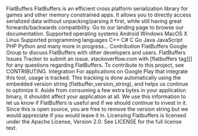 FlatBuffers FlatBuffers is an efficient cross platform serialization library for games and other memory constrained apps. It allows you to directly access serialized data without unpacking/parsing it first, while still having great forwards/backwards compatibility. Go to our landing page to browse our documentation. Supported operating systems Android Windows MacOS X Linux Supported programming languages C++ C# C Go Java JavaScript PHP Python and many more in progress... Contribution FlatBuffers Google Group to discuss FlatBuffers with other developers and users. FlatBuffers Issues Tracker to submit an issue. stackoverflow.com with [flatbuffers tag][] for any questions regarding FlatBuffers. To contribute to this project, see CONTRIBUTING. Integration For applications on Google Play that integrate this tool, usage is tracked. This tracking is done automatically using the embedded version string (flatbuffer_version_string), and helps us continue to optimize it. Aside from consuming a few extra bytes in your application binary, it shouldnt affect your application at all. We use this information to let us know if FlatBuffers is useful and if we should continue to invest in it. Since this is open source, you are free to remove the version string but we would appreciate if you would leave it in. Licensing Flatbuffers is licensed under the Apache License, Version 2.0. See LICENSE for the full license text.
